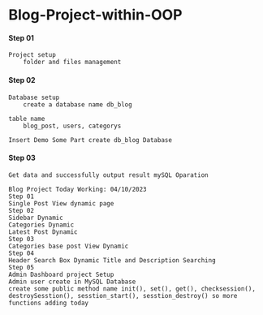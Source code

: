 # Blog-Project-within-OOP

#### Step 01
    Project setup
        folder and files management

#### Step 02
    Database setup
        create a database name db_blog

    table name 
        blog_post, users, categorys

    Insert Demo Some Part create db_blog Database


#### Step 03
    Get data and successfully output result mySQL Oparation

    Blog Project Today Working: 04/10/2023
    Step 01
    Single Post View dynamic page
    Step 02
    Sidebar Dynamic
    Categories Dynamic
    Latest Post Dynamic
    Step 03
    Categories base post View Dynamic
    Step 04 
    Header Search Box Dynamic Title and Description Searching 
    Step 05
    Admin Dashboard project Setup
    Admin user create in MySQL Database
    create some public method name init(), set(), get(), checksession(), destroySesstion(), sesstion_start(), sesstion_destroy() so more functions adding today